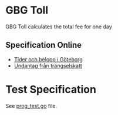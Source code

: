 # GBG Toll
GBG Toll calculates the total fee for one day

## Specification Online
* [Tider och belopp i Göteborg](https://goo.gl/dr1Sgy)
* [Undantag från trängselskatt](https://goo.gl/l5Mb0t)

# Test Specification
See [prog_test.go](prog/prog_test.go) file.
